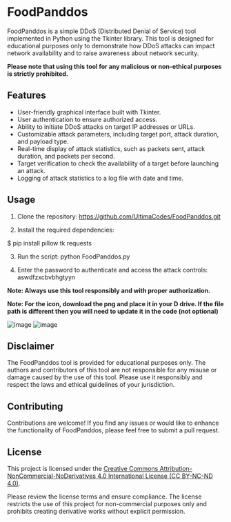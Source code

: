 # FoodPanddos

FoodPanddos is a simple DDoS (Distributed Denial of Service) tool implemented in Python using the Tkinter library. This tool is designed for educational purposes only to demonstrate how DDoS attacks can impact network availability and to raise awareness about network security.

**Please note that using this tool for any malicious or non-ethical purposes is strictly prohibited.**

## Features

- User-friendly graphical interface built with Tkinter.
- User authentication to ensure authorized access.
- Ability to initiate DDoS attacks on target IP addresses or URLs.
- Customizable attack parameters, including target port, attack duration, and payload type.
- Real-time display of attack statistics, such as packets sent, attack duration, and packets per second.
- Target verification to check the availability of a target before launching an attack.
- Logging of attack statistics to a log file with date and time.

## Usage 

1. Clone the repository:
https://github.com/UltimaCodes/FoodPanddos.git

2. Install the required dependencies:

$ pip install pillow tk requests

3. Run the script: python FoodPanddos.py

4. Enter the password to authenticate and access the attack controls:
 aswdfzxcbvbhgtyyn

**Note: Always use this tool responsibly and with proper authorization.**

**Note: For the icon, download the png and place it in your D drive. If the file path is different then you will need to update it in the code (not optional)**

![image](https://github.com/UltimaCodes/FoodPanddos/assets/86365722/be952fac-7b81-4d0e-9dbc-1ade5ea0a1f7)
![image](https://github.com/UltimaCodes/FoodPanddos/assets/86365722/0d8059ff-6065-4a76-a92b-6ce15abb5ad3)

## Disclaimer

The FoodPanddos tool is provided for educational purposes only. The authors and contributors of this tool are not responsible for any misuse or damage caused by the use of this tool. Please use it responsibly and respect the laws and ethical guidelines of your jurisdiction.

## Contributing

Contributions are welcome! If you find any issues or would like to enhance the functionality of FoodPanddos, please feel free to submit a pull request.

## License

This project is licensed under the [Creative Commons Attribution-NonCommercial-NoDerivatives 4.0 International License (CC BY-NC-ND 4.0)](https://creativecommons.org/licenses/by-nc-nd/4.0/).

Please review the license terms and ensure compliance. The license restricts the use of this project for non-commercial purposes only and prohibits creating derivative works without explicit permission.

